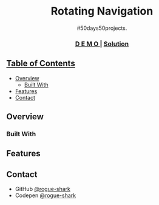 <h1 align="center">Rotating Navigation</h1>

<div align="center">
   #50days50projects</a>.
</div>

<div align="center">
  <h3>
    <a href="">
      D E M O
    </a>
    <span> | </span>
    <a href="https://github.com/rogue-shark/Input_randomizer">
      Solution
  </h3>
</div>

<!-- TABLE OF CONTENTS -->

## Table of Contents

- [Overview](#overview)
  - [Built With](#built-with)
- [Features](#features)
- [Contact](#contact)


<!-- OVERVIEW -->

## Overview

### Built With

## Features

## Contact

- GitHub [@rogue-shark](https://github.com/rogue-shark)
- Codepen [@rogue-shark](https://codepen.io/rogue-shark)